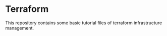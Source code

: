 # Terraform
This repository contains some basic tutorial files of terraform infrastructure management.
